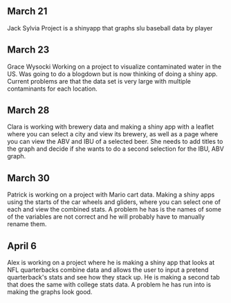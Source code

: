 ## March 21

Jack Sylvia
Project is a shinyapp that graphs slu baseball data by player

## March 23

Grace Wysocki
Working on a project to visualize contaminated water in the US. Was going to do a blogdown but is now thinking of doing a shiny app. Current problems are that the data set is very large with multiple contaminants for each location. 

## March 28

Clara is working with brewery data and making a shiny app with a leaflet where you can select a city and view its brewery, as well as a page where you can view the ABV and IBU of a selected beer. She needs to add titles to the graph and decide if she wants to do a second selection for the IBU, ABV graph.

## March 30
Patrick is working on a project with Mario cart data. Making a shiny apps using the starts of the car wheels and gliders, where you can select one of each and view the combined stats. A problem he has is the names of some of the variables are not correct and he will probably have to manually rename them.

## April 6 
Alex is working on a project where he is making a shiny app that looks at NFL quarterbacks combine data and allows the user to input a pretend quarterback's stats and see how they stack up. He is making a second tab that does the same with college stats data. A problem he has run into is making the graphs look good.